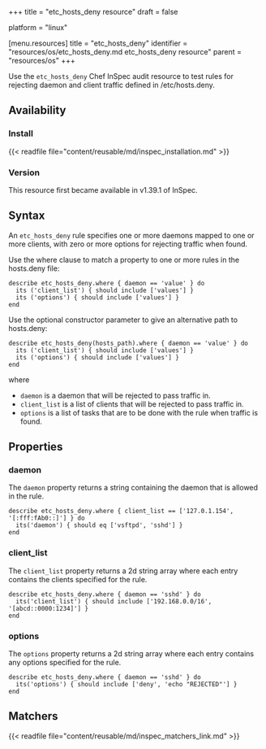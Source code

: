 +++
title = "etc_hosts_deny resource"
draft = false

platform = "linux"

[menu.resources]
    title = "etc_hosts_deny"
    identifier = "resources/os/etc_hosts_deny.md etc_hosts_deny resource"
    parent = "resources/os"
+++

Use the `etc_hosts_deny` Chef InSpec audit resource to test rules for rejecting daemon and client traffic defined in /etc/hosts.deny.

## Availability

### Install

{{< readfile file="content/reusable/md/inspec_installation.md" >}}

### Version

This resource first became available in v1.39.1 of InSpec.

## Syntax

An `etc_hosts_deny` rule specifies one or more daemons mapped to one or more clients, with zero or more options for rejecting traffic when found.

Use the where clause to match a property to one or more rules in the hosts.deny file:

    describe etc_hosts_deny.where { daemon == 'value' } do
      its ('client_list') { should include ['values'] }
      its ('options') { should include ['values'] }
    end

Use the optional constructor parameter to give an alternative path to hosts.deny:

    describe etc_hosts_deny(hosts_path).where { daemon == 'value' } do
      its ('client_list') { should include ['values'] }
      its ('options') { should include ['values'] }
    end

where

- `daemon` is a daemon that will be rejected to pass traffic in.
- `client_list` is a list of clients that will be rejected to pass traffic in.
- `options` is a list of tasks that are to be done with the rule when traffic is found.

## Properties

### daemon

The `daemon` property returns a string containing the daemon that is allowed in the rule.

    describe etc_hosts_deny.where { client_list == ['127.0.1.154',  '[:fff:fAb0::]'] } do
      its('daemon') { should eq ['vsftpd', 'sshd'] }
    end

### client_list

The `client_list` property returns a 2d string array where each entry contains the clients specified for the rule.

    describe etc_hosts_deny.where { daemon == 'sshd' } do
      its('client_list') { should include ['192.168.0.0/16', '[abcd::0000:1234]'] }
    end

### options

The `options` property returns a 2d string array where each entry contains any options specified for the rule.

    describe etc_hosts_deny.where { daemon == 'sshd' } do
      its('options') { should include ['deny', 'echo "REJECTED"'] }
    end

## Matchers

{{< readfile file="content/reusable/md/inspec_matchers_link.md" >}}
